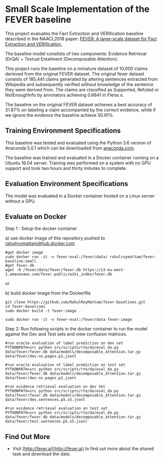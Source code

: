 # Small Scale Implementation of the FEVER baseline

This project evaluates the Fact Extraction and VERification baseline described in the NAACL2018 paper: [FEVER: A large-scale dataset for Fact Extraction and VERification.]()

The baseline model constists of two components: Evidence Retrieval (DrQA) + Textual Entailment (Decomposable Attention).

This project runs the baseline on a miniature dataset of 10,000 claims derieved from the original FEVER dataset. The original fever dataset consists of 185,441 claims generated by altering sentences extracted from Wikipedia and subsequently verified without knowledge of the sentence they were derived from. The claims are classified as Supported, Refuted or NotEnoughInfo by annotators achieving 0.6841 in Fleiss κ.  

The baseline on the original FEVER dataset achieves a best accuracy of 31.87% on labeling a claim accompanied by the correct evidence, while if we ignore the evidence the baseline achieve 50.91%.
 
## Training Environment Specifications

This baseline was tested and evaluated using the Python 3.6 version of Anaconda 5.0.1 which can be downloaded from [anaconda.com](https://www.anaconda.com/download/). 

The baseline was trained and evaluated in a Docker container running on a Ubuntu 16.04 server. Training was performed on a system with no GPU support and took two hours and thirty minutes to complete.

## Evaluation Environment Specifications

The model was evaluated in a Docker container hosted on a Linux server without a GPU.
 
## Evaluate on Docker

Step 1 : Setup the docker container

a) use docker image of this repository pushed to [rahulroymattam@hub.docker.com](https://hub.docker.com/r/rahulroymattam/fever-baseline/)

```
#get docker image
sudo docker run -it -v fever-eval:/fever/data/ rahulroymattam/fever-baseline:small
#get fever.db
wget -O /fever/data/fever/fever.db https://s3-eu-west-1.amazonaws.com/fever.public/wiki_index/fever.db
```
or 

b) build docker image from the Dockerfile

```
git clone https://github.com/RahulRoyMattam/fever-baselines.git
cd fever-baselines
sudo docker build -t fever-image .

sudo docker run -it -v fever-eval:/fever/data fever-image
```

Step 2: Run following scripts in the docker container to run the model against the Dev and Test sets and view confusion matrices.

```
#run oracle evaluation of label prediction on dev set
PYTHONPATH=src python src/scripts/rte/da/eval_da.py data/fever/fever.db data/models/decomposable_attention.tar.gz data/fever/dev.ns.pages.p1.jsonl

#run oracle evaluation of label prediction on test set
PYTHONPATH=src python src/scripts/rte/da/eval_da.py data/fever/fever.db data/models/decomposable_attention.tar.gz data/fever/dev.ns.pages.p1.jsonl

#run evidence retrieval evaluation on dev Set
PYTHONPATH=src python src/scripts/rte/da/eval_da.py data/fever/fever.db data/models/decomposable_attention.tar.gz data/fever/dev.sentences.p5.s5.jsonl
    
#run evidence retrieval evaluation on test set
PYTHONPATH=src python src/scripts/rte/da/eval_da.py data/fever/fever.db data/models/decomposable_attention.tar.gz data/fever/test.sentences.p5.s5.jsonl
```

## Find Out More

 * Visit [http://fever.ai](http://fever.ai) to find out more about the shared task and download the data.
